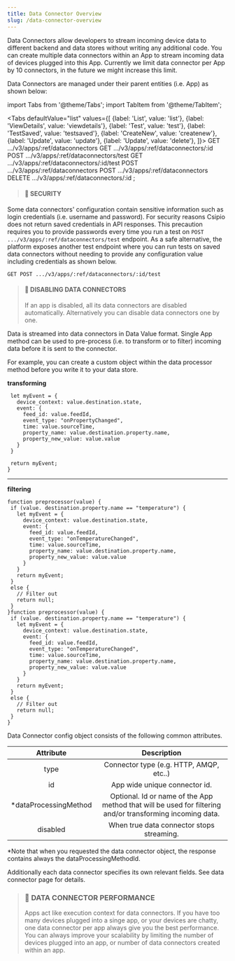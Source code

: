 ```yaml
---
title: Data Connector Overview
slug: /data-connector-overview
---
```


Data Connectors allow developers to stream incoming device data to different backend and data stores without writing any additional code. You can create multiple data connectors within an App to stream incoming data of devices plugged into this App. Currently we limit data connector per App by 10 connectors, in the future we might increase this limit.

Data Connectors are managed under their parent entities (i.e. App) as shown below:

import Tabs from '@theme/Tabs';
import TabItem from '@theme/TabItem';

<Tabs
  defaultValue="list"
  values={[
    {label: 'List', value: 'list'},
    {label: 'ViewDetails', value: 'viewdetails'},
    {label: 'Test', value: 'test'},
    {label: 'TestSaved', value: 'testsaved'},
    {label: 'CreateNew', value: 'createnew'},
    {label: 'Update', value: 'update'},
    {label: 'Update', value: 'delete'},
  ]}>
  <TabItem value="list">GET .../v3/apps/:ref/dataconnectors</TabItem>
  <TabItem value="viewdetails">GET .../v3/apps/:ref/dataconnectors/:id</TabItem>
  <TabItem value="test">POST .../v3/apps/:ref/dataconnectors/test</TabItem>
  <TabItem value="testsaved">GET .../v3/apps/:ref/dataconnectors/:id/test</TabItem>
  <TabItem value="createnew">POST .../v3/apps/:ref/dataconnectors</TabItem>
  <TabItem value="update">POST .../v3/apps/:ref/dataconnectors</TabItem>
  <TabItem value="delete">DELETE .../v3/apps/:ref/dataconnectors/:id</TabItem>
</Tabs>;


> #### 🚧 SECURITY
Some data connectors' configuration contain sensitive information such as login credentials (i.e. username and password). For security reasons Csipio does not return saved credentials in API responses. This precaution requires you to provide passwords every time you run a test on
`POST .../v3/apps/:ref/dataconnectors/test` endpoint. As a safe alternative, the platform exposes another test endpoint where you can run tests on saved data connectors without needing to provide any configuration value including credentials as shown below.

`GET POST .../v3/apps/:ref/dataconnectors/:id/test`

> #### 📘 DISABLING DATA CONNECTORS
> If an app is disabled, all its data connectors are disabled automatically. Alternatively you can disable data connectors one by one.

Data is streamed into data connectors in Data Value format. Single App method can be used to pre-process (i.e. to transform or to filter) incoming data before it is sent to the connector.

For example, you can create a custom object within the data processor method before you write it to your data store.

**transforming**
```function preprocessor(value) {
 let myEvent = {
   device_context: value.destination.state,
   event: {
     feed_id: value.feedId,
     event_type: "onPropertyChanged",
     time: value.sourceTime,
     property_name: value.destination.property.name,
     property_new_value: value.value     
   }
 }
  
 return myEvent;  
}
```
---

**filtering**
````
function preprocessor(value) {
 if (value. destination.property.name == "temperature") {
   let myEvent = {
     device_context: value.destination.state,
     event: {
       feed_id: value.feedId,
       event_type: "onTemperatureChanged",
       time: value.sourceTime,
       property_name: value.destination.property.name,
       property_new_value: value.value     
     }
   }     
   return myEvent; 
 }
 else {
   // Filter out
   return null;
 } 
}function preprocessor(value) {
 if (value. destination.property.name == "temperature") {
   let myEvent = {
     device_context: value.destination.state,
     event: {
       feed_id: value.feedId,
       event_type: "onTemperatureChanged",
       time: value.sourceTime,
       property_name: value.destination.property.name,
       property_new_value: value.value     
     }
   }     
   return myEvent; 
 }
 else {
   // Filter out
   return null;
 } 
}
````

Data Connector config object consists of the following common attributes.

|Attribute|	Description|
| :-------------: |:-------------:| 
|type	| Connector type (e.g. HTTP, AMQP, etc..) |
|id	| App wide unique connector id. |
| *dataProcessingMethod |	Optional. Id or name of the App method that will be used for filtering and/or transforming incoming data.|
| disabled |	When true data connector stops streaming.|

*Note that when you requested the data connector object, the response contains always the dataProcessingMethodId.

Additionally each data connector specifies its own relevant fields. See data connector page for details.

> ### 📘 DATA CONNECTOR PERFORMANCE
> Apps act like execution context for data connectors. If you have too many devices plugged into a singe app, or your devices are chatty, one data connector per app always give you the best performance.
> You can always improve your scalability by limiting the number of devices plugged into an app, or number of data connectors created within an app.